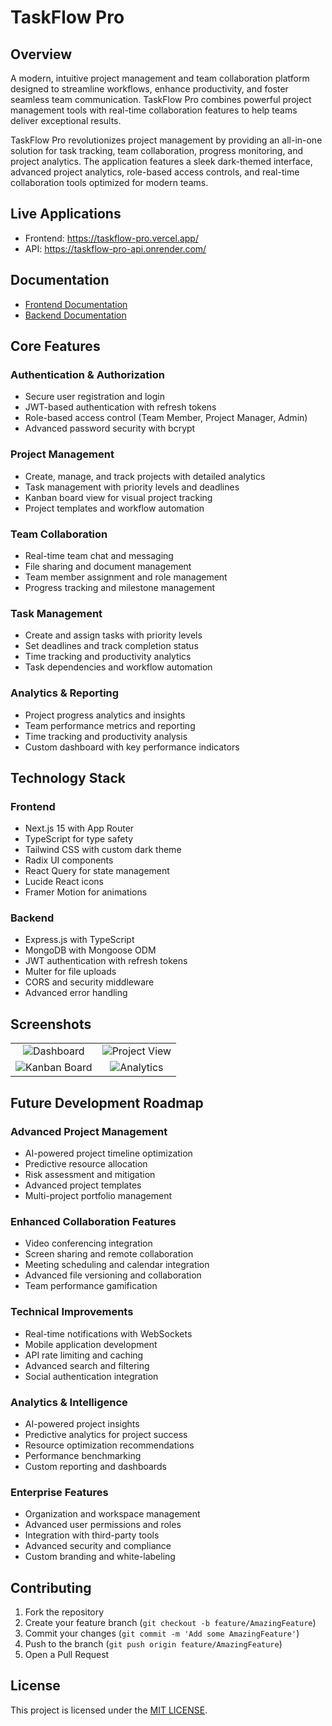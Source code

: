 # TaskFlow Pro

## Overview

A modern, intuitive project management and team collaboration platform designed to streamline workflows, enhance productivity, and foster seamless team communication. TaskFlow Pro combines powerful project management tools with real-time collaboration features to help teams deliver exceptional results.

TaskFlow Pro revolutionizes project management by providing an all-in-one solution for task tracking, team collaboration, progress monitoring, and project analytics. The application features a sleek dark-themed interface, advanced project analytics, role-based access controls, and real-time collaboration tools optimized for modern teams.

## Live Applications

- Frontend: <https://taskflow-pro.vercel.app/>
- API: <https://taskflow-pro-api.onrender.com/>

## Documentation

- [Frontend Documentation](https://github.com/yourusername/taskflow-pro/blob/main/frontend/README.md)
- [Backend Documentation](https://github.com/yourusername/taskflow-pro/blob/main/backend/README.md)

## Core Features

### Authentication & Authorization
- Secure user registration and login
- JWT-based authentication with refresh tokens
- Role-based access control (Team Member, Project Manager, Admin)
- Advanced password security with bcrypt

### Project Management
- Create, manage, and track projects with detailed analytics
- Task management with priority levels and deadlines
- Kanban board view for visual project tracking
- Project templates and workflow automation

### Team Collaboration
- Real-time team chat and messaging
- File sharing and document management
- Team member assignment and role management
- Progress tracking and milestone management

### Task Management
- Create and assign tasks with priority levels
- Set deadlines and track completion status
- Time tracking and productivity analytics
- Task dependencies and workflow automation

### Analytics & Reporting
- Project progress analytics and insights
- Team performance metrics and reporting
- Time tracking and productivity analysis
- Custom dashboard with key performance indicators

## Technology Stack

### Frontend
- Next.js 15 with App Router
- TypeScript for type safety
- Tailwind CSS with custom dark theme
- Radix UI components
- React Query for state management
- Lucide React icons
- Framer Motion for animations

### Backend
- Express.js with TypeScript
- MongoDB with Mongoose ODM
- JWT authentication with refresh tokens
- Multer for file uploads
- CORS and security middleware
- Advanced error handling

## Screenshots

|                                                        |                                                   |
| :----------------------------------------------------: | :-----------------------------------------------: |
|   ![Dashboard](https://i.imgur.com/dashboard.png)      |  ![Project View](https://i.imgur.com/projects.png)  |
|   ![Kanban Board](https://i.imgur.com/kanban.png)    |  ![Analytics](https://i.imgur.com/analytics.png)   |

## Future Development Roadmap

### Advanced Project Management
- AI-powered project timeline optimization
- Predictive resource allocation
- Risk assessment and mitigation
- Advanced project templates
- Multi-project portfolio management

### Enhanced Collaboration Features
- Video conferencing integration
- Screen sharing and remote collaboration
- Meeting scheduling and calendar integration
- Advanced file versioning and collaboration
- Team performance gamification

### Technical Improvements
- Real-time notifications with WebSockets
- Mobile application development
- API rate limiting and caching
- Advanced search and filtering
- Social authentication integration

### Analytics & Intelligence
- AI-powered project insights
- Predictive analytics for project success
- Resource optimization recommendations
- Performance benchmarking
- Custom reporting and dashboards

### Enterprise Features
- Organization and workspace management
- Advanced user permissions and roles
- Integration with third-party tools
- Advanced security and compliance
- Custom branding and white-labeling

## Contributing

1. Fork the repository
2. Create your feature branch (`git checkout -b feature/AmazingFeature`)
3. Commit your changes (`git commit -m 'Add some AmazingFeature'`)
4. Push to the branch (`git push origin feature/AmazingFeature`)
5. Open a Pull Request

## License

This project is licensed under the [MIT LICENSE](LICENSE).

